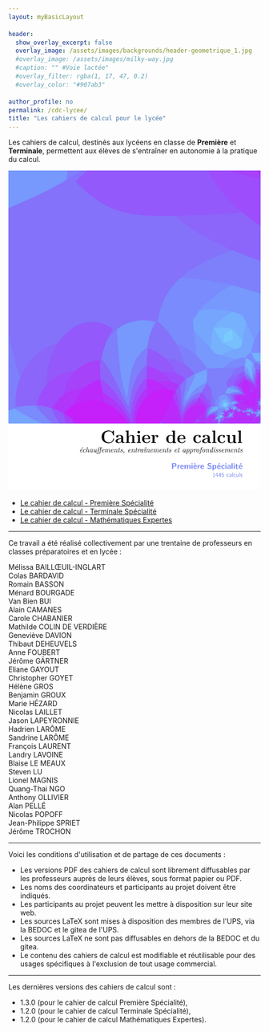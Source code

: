 ```yaml
---
layout: myBasicLayout

header:
  show_overlay_excerpt: false
  overlay_image: /assets/images/backgrounds/header-geometrique_1.jpg
  #overlay_image: /assets/images/milky-way.jpg
  #caption: "" #Voie lactée"
  #overlay_filter: rgba(1, 17, 47, 0.2)
  #overlay_color: "#907ab3"

author_profile: no
permalink: /cdc-lycee/
title: "Les cahiers de calcul pour le lycée"
---
```


Les cahiers de calcul, destinés aux lycéens en classe de **Première** et **Terminale**, permettent aux élèves de s'entraîner en autonomie à la pratique du calcul. 

![cahier de calcul](/assets/images/couverture_Premiere_Specialite.jpg)


- [Le cahier de calcul - Première Spécialité](cahier_de_calcul_Premiere_Specialite_v1.3.0.pdf) 
- [Le cahier de calcul - Terminale Spécialité](cahier_de_calcul_Terminale_Specialite_v1.2.0.pdf)
- [Le cahier de calcul - Mathématiques Expertes](cahier_de_calcul_Maths_Expertes_v1.2.0.pdf)

---

Ce travail a été réalisé collectivement par une trentaine de professeurs en classes préparatoires et en lycée :

Mélissa BAILLŒUIL-INGLART<br>
Colas BARDAVID<br>
Romain BASSON<br>
Ménard BOURGADE<br>
Van Bien BUI<br>
Alain CAMANES<br>
Carole CHABANIER<br>
Mathilde COLIN DE VERDIÈRE<br>
Geneviève DAVION<br>
Thibaut DEHEUVELS<br>
Anne FOUBERT<br>
Jérôme GÄRTNER<br>
Eliane GAYOUT<br>
Christopher GOYET<br>
Hélène GROS<br>
Benjamin GROUX<br>
Marie HÉZARD<br>
Nicolas LAILLET<br>
Jason LAPEYRONNIE<br>
Hadrien LARÔME<br>
Sandrine LARÔME<br>
François LAURENT<br>
Landry LAVOINE<br>
Blaise LE MEAUX<br>
Steven LU<br>
Lionel MAGNIS<br>
Quang-Thai NGO<br>
Anthony OLLIVIER<br>
Alan PELLÉ<br>
Nicolas POPOFF<br>
Jean-Philippe SPRIET<br>
Jérôme TROCHON


---

Voici les conditions d'utilisation et de partage de ces documents : 
- Les versions PDF des cahiers de calcul sont librement diffusables par les professeurs auprès de leurs élèves, sous format papier ou PDF.
- Les noms des coordinateurs et participants au projet doivent être indiqués.
- Les participants au projet peuvent les mettre à disposition sur leur site web.
- Les sources LaTeX sont mises à disposition des membres de l'UPS, via la BEDOC et le gitea de l'UPS.
- Les sources LaTeX ne sont pas diffusables en dehors de la BEDOC et du gitea.
- Le contenu des cahiers de calcul est modifiable et réutilisable pour des usages spécifiques à l'exclusion de tout usage commercial.


---

Les dernières versions des cahiers de calcul sont :
- 1.3.0 (pour le cahier de calcul Première Spécialité), 
- 1.2.0 (pour le cahier de calcul Terminale Spécialité),
- 1.2.0 (pour le cahier de calcul Mathématiques Expertes).
